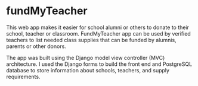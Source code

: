# fundMyTeacher

This web app makes it easier for school alumni or others to donate to their school, teacher or classroom. FundMyTeacher app can be used by verified teachers to list needed class supplies that can be funded by alumnis, parents or other donors. 

The app was built using the Django model view controller (MVC) architecture. I used the Django forms to build the front end and PostgreSQL database to store information about schools, teachers, and supply requirements.

